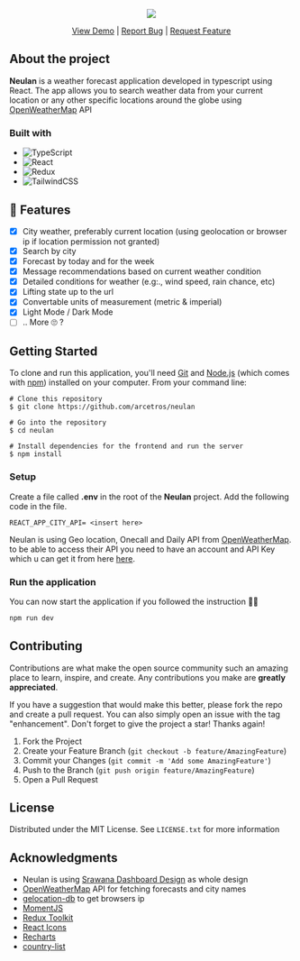 <p  align="center"><img  src="https://i.postimg.cc/tJCKKsvh/Frame-1.png"></p>

<p  align="center">
<a href="https://neulan.vercel.app">View Demo</a>
|
<a href="https://github.com/arcetros/Neulan/issues">Report Bug</a>
|
<a href="https://github.com/arcetros/Neulan/issues">Request Feature</a>
</p>

## About the project

**Neulan** is a weather forecast application developed in typescript using React. The app allows you to search weather data from your current location or any other specific locations around the globe using [OpenWeatherMap](https://openweathermap.org/) API

### Built with

- ![TypeScript](https://img.shields.io/badge/typescript-%23007ACC.svg?style=for-the-badge&logo=typescript&logoColor=white)
- ![React](https://img.shields.io/badge/react-%2320232a.svg?style=for-the-badge&logo=react&logoColor=%2361DAFB)
- ![Redux](https://img.shields.io/badge/redux-%23593d88.svg?style=for-the-badge&logo=redux&logoColor=white)
- ![TailwindCSS](https://img.shields.io/badge/tailwindcss-%2338B2AC.svg?style=for-the-badge&logo=tailwind-css&logoColor=white)

## 🚩 Features

- [x] City weather, preferably current location (using geolocation or browser ip if location permission not granted)
- [x] Search by city
- [x] Forecast by today and for the week
- [x] Message recommendations based on current weather condition
- [x] Detailed conditions for weather (e.g:., wind speed, rain chance, etc)
- [x] Lifting state up to the url
- [x] Convertable units of measurement (metric & imperial)
- [x] Light Mode / Dark Mode
- [ ] .. More 🙄 ?

## Getting Started

To clone and run this application, you'll need [Git](https://git-scm.com/) and [Node.js](https://nodejs.org/en/download/) (which comes with [npm](http://npmjs.com/)) installed on your computer. From your command line:

```
# Clone this repository
$ git clone https://github.com/arcetros/neulan

# Go into the repository
$ cd neulan

# Install dependencies for the frontend and run the server
$ npm install
```

### Setup

Create a file called **.env** in the root of the **Neulan** project. Add the following code in the file.

```
REACT_APP_CITY_API= <insert here>
```

Neulan is using Geo location, Onecall and Daily API from [OpenWeatherMap](https://openweathermap.org/). to be able to access their API you need to have an account and API Key which u can get it from here [here](https://openweathermap.org/api).

### Run the application

You can now start the application if you followed the instruction 🥳🎉

```bash
npm run dev
```

## Contributing

Contributions are what make the open source community such an amazing place to learn, inspire, and create. Any contributions you make are **greatly appreciated**.

If you have a suggestion that would make this better, please fork the repo and create a pull request. You can also simply open an issue with the tag "enhancement". Don't forget to give the project a star! Thanks again!

1.  Fork the Project
2.  Create your Feature Branch (`git checkout -b feature/AmazingFeature`)
3.  Commit your Changes (`git commit -m 'Add some AmazingFeature'`)
4.  Push to the Branch (`git push origin feature/AmazingFeature`)
5.  Open a Pull Request

## License

Distributed under the MIT License. See `LICENSE.txt` for more information

## Acknowledgments

- Neulan is using [Srawana Dashboard Design](https://dribbble.com/shots/18425258-Srawana-Weather-Dashboard-Design) as whole design
- [OpenWeatherMap](https://openweathermap.org/) API for fetching forecasts and city names
- [gelocation-db](https://geolocation-db.com/json/) to get browsers ip
- [MomentJS](https://momentjs.com/)
- [Redux Toolkit](https://redux-toolkit.js.org/)
- [React Icons](https://react-icons.github.io/react-icons/)
- [Recharts](https://recharts.org)
- [country-list](https://www.npmjs.com/package/country-list)

